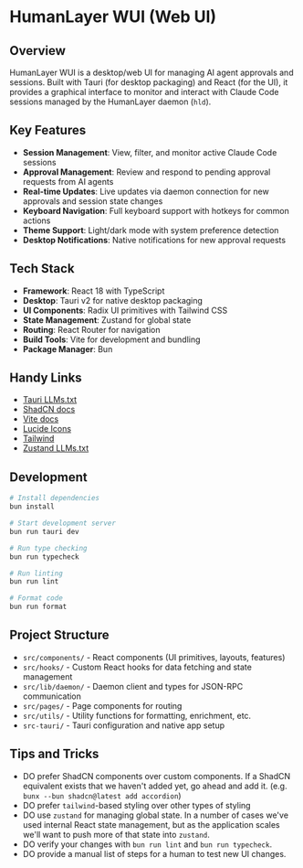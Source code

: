 # HumanLayer WUI (Web UI)

## Overview

HumanLayer WUI is a desktop/web UI for managing AI agent approvals and sessions. Built with Tauri (for desktop packaging) and React (for the UI), it provides a graphical interface to monitor and interact with Claude Code sessions managed by the HumanLayer daemon (`hld`).

## Key Features

- **Session Management**: View, filter, and monitor active Claude Code sessions
- **Approval Management**: Review and respond to pending approval requests from AI agents
- **Real-time Updates**: Live updates via daemon connection for new approvals and session state changes
- **Keyboard Navigation**: Full keyboard support with hotkeys for common actions
- **Theme Support**: Light/dark mode with system preference detection
- **Desktop Notifications**: Native notifications for new approval requests

## Tech Stack

- **Framework**: React 18 with TypeScript
- **Desktop**: Tauri v2 for native desktop packaging
- **UI Components**: Radix UI primitives with Tailwind CSS
- **State Management**: Zustand for global state
- **Routing**: React Router for navigation
- **Build Tools**: Vite for development and bundling
- **Package Manager**: Bun

## Handy Links

* [Tauri LLMs.txt](https://tauri.app/llms.txt)
* [ShadCN docs](https://ui.shadcn.com/docs/installation)
* [Vite docs](https://vite.dev/guide/)
* [Lucide Icons](https://lucide.dev/icons/)
* [Tailwind](https://v2.tailwindcss.com/docs/installation)
* [Zustand LLMs.txt](https://github.com/pmndrs/zustand/blob/main/docs/llms.txt)


## Development

```bash
# Install dependencies
bun install

# Start development server
bun run tauri dev

# Run type checking
bun run typecheck

# Run linting
bun run lint

# Format code
bun run format
```

## Project Structure

- `src/components/` - React components (UI primitives, layouts, features)
- `src/hooks/` - Custom React hooks for data fetching and state management
- `src/lib/daemon/` - Daemon client and types for JSON-RPC communication
- `src/pages/` - Page components for routing
- `src/utils/` - Utility functions for formatting, enrichment, etc.
- `src-tauri/` - Tauri configuration and native app setup

## Tips and Tricks

* DO prefer ShadCN components over custom components. If a ShadCN equivalent exists that we haven't added yet, go ahead and add it. (e.g. `bunx --bun shadcn@latest add accordion`)
* DO prefer `tailwind`-based styling over other types of styling
* DO use `zustand` for managing global state. In a number of cases we've used internal React state management, but as the application scales we'll want to push more of that state into `zustand`.
* DO verify your changes with `bun run lint` and `bun run typecheck`. 
* DO provide a manual list of steps for a human to test new UI changes.